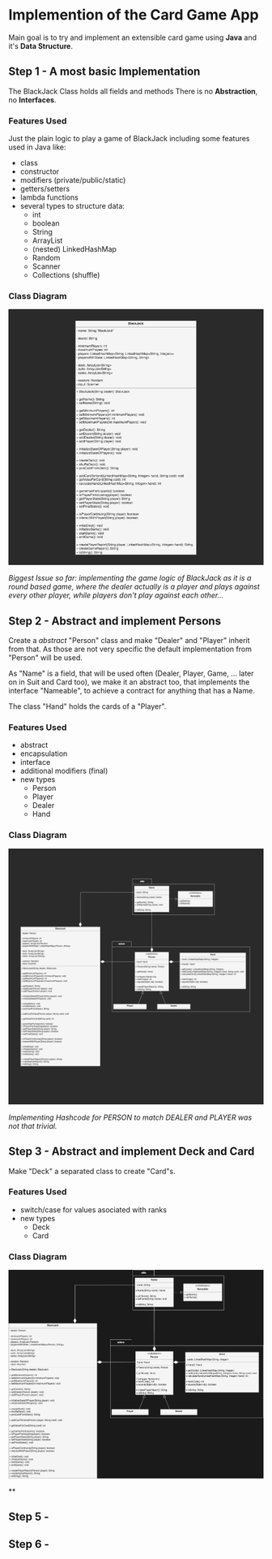 # Implemention of the Card Game App

Main goal is to try and implement an extensible card game using **Java** and it's **Data Structure**.

## Step 1 - A most basic Implementation
The BlackJack Class holds all fields and methods
There is no **Abstraction**, no **Interfaces**.

### Features Used
Just the plain logic to play a game of BlackJack including some features used in Java like:
 - class
 - constructor
 - modifiers (private/public/static)
 - getters/setters
 - lambda functions
 - several types to structure data:
   - int
   - boolean
   - String
   - ArrayList
   - (nested) LinkedHashMap
   - Random
   - Scanner
   - Collections (shuffle)

### Class Diagram
![Step 1](uml-models/step1.png)


*Biggest Issue so far: implementing the game logic of BlackJack as it is a round based game, where the dealer actually is a player and plays against every other player, while players don't play against each other...*


## Step 2 - Abstract and implement Persons
Create a *abstract* "Person" class and make "Dealer" and "Player" inherit from that. As those are not very specific the default implementation from "Person" will be used.

As "Name" is a field, that will be used often (Dealer, Player, Game, ... later on in Suit and Card too), we make it an abstract too, that implements the interface "Nameable", to achieve a contract for anything that has a Name.

The class "Hand" holds the cards of a "Player".

### Features Used
 - abstract
 - encapsulation
 - interface
 - additional modifiers (final)
 - new types
   - Person
   - Player
   - Dealer
   - Hand

### Class Diagram
![Step 2](uml-models/step2.png)

*Implementing Hashcode for PERSON to match DEALER and PLAYER was not that trivial.*

## Step 3 - Abstract and implement Deck and Card
Make "Deck" a separated class to create "Card"s.

### Features Used
 - switch/case for values asociated with ranks
 - new types
   - Deck
   - Card

### Class Diagram
![Step 3](uml-models/step3.png)

**

## Step 5 - 

## Step 6 - 